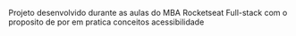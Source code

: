 Projeto desenvolvido durante as aulas do MBA Rocketseat Full-stack com o proposito de por em pratica conceitos acessibilidade
